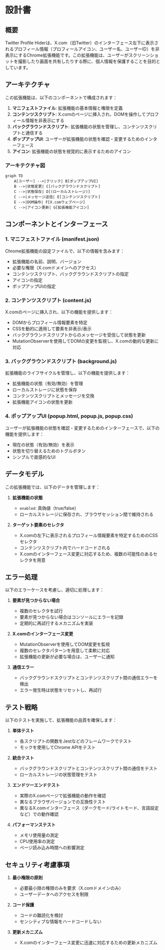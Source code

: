 # 設計書

## 概要

Twitter Profile Hiderは、X.com（旧Twitter）のインターフェース左下に表示されるプロフィール情報（プロフィールアイコン、ユーザー名、ユーザーID）を非表示にするChrome拡張機能です。この拡張機能は、ユーザーがスクリーンショットを撮影したり画面を共有したりする際に、個人情報を保護することを目的としています。

## アーキテクチャ

この拡張機能は、以下のコンポーネントで構成されます：

1. **マニフェストファイル**: 拡張機能の基本情報と権限を定義
2. **コンテンツスクリプト**: X.comのページに挿入され、DOMを操作してプロフィール情報を非表示にする
3. **バックグラウンドスクリプト**: 拡張機能の状態を管理し、コンテンツスクリプトと通信する
4. **ポップアップUI**: ユーザーが拡張機能の状態を確認・変更するためのインターフェース
5. **アイコン**: 拡張機能の状態を視覚的に表示するためのアイコン

### アーキテクチャ図

```mermaid
graph TD
    A[ユーザー] -->|クリック| B[ポップアップUI]
    B -->|状態変更| C[バックグラウンドスクリプト]
    C -->|状態保存| D[(ローカルストレージ)]
    C -->|メッセージ送信| E[コンテンツスクリプト]
    E -->|DOM操作| F[X.comウェブページ]
    C -->|アイコン更新| G[拡張機能アイコン]
```

## コンポーネントとインターフェース

### 1. マニフェストファイル (manifest.json)

Chrome拡張機能の設定ファイルで、以下の情報を含みます：
- 拡張機能の名前、説明、バージョン
- 必要な権限（X.comドメインへのアクセス）
- コンテンツスクリプト、バックグラウンドスクリプトの指定
- アイコンの指定
- ポップアップUIの指定

### 2. コンテンツスクリプト (content.js)

X.comのページに挿入され、以下の機能を提供します：
- DOMからプロフィール情報要素を特定
- CSSを動的に適用して要素を非表示/表示
- バックグラウンドスクリプトからのメッセージを受信して状態を更新
- MutationObserverを使用してDOMの変更を監視し、X.comの動的な更新に対応

### 3. バックグラウンドスクリプト (background.js)

拡張機能のライフサイクルを管理し、以下の機能を提供します：
- 拡張機能の状態（有効/無効）を管理
- ローカルストレージに状態を保存
- コンテンツスクリプトとメッセージを交換
- 拡張機能アイコンの状態を更新

### 4. ポップアップUI (popup.html, popup.js, popup.css)

ユーザーが拡張機能の状態を確認・変更するためのインターフェースで、以下の機能を提供します：
- 現在の状態（有効/無効）を表示
- 状態を切り替えるためのトグルボタン
- シンプルで直感的なUI

## データモデル

この拡張機能では、以下のデータを管理します：

1. **拡張機能の状態**
   - `enabled`: 真偽値（true/false）
   - ローカルストレージに保存され、ブラウザセッション間で維持される

2. **ターゲット要素のセレクタ**
   - X.comの左下に表示されるプロフィール情報要素を特定するためのCSSセレクタ
   - コンテンツスクリプト内でハードコードされる
   - X.comのインターフェース変更に対応するため、複数の可能性のあるセレクタを用意

## エラー処理

以下のエラーケースを考慮し、適切に処理します：

1. **要素が見つからない場合**
   - 複数のセレクタを試行
   - 要素が見つからない場合はコンソールにエラーを記録
   - 定期的に再試行するメカニズムを実装

2. **X.comのインターフェース変更**
   - MutationObserverを使用してDOM変更を監視
   - 複数のセレクタパターンを用意して柔軟に対応
   - 拡張機能の更新が必要な場合は、ユーザーに通知

3. **通信エラー**
   - バックグラウンドスクリプトとコンテンツスクリプト間の通信エラーを検出
   - エラー発生時は状態をリセットし、再試行

## テスト戦略

以下のテストを実施して、拡張機能の品質を確保します：

1. **単体テスト**
   - 各スクリプトの関数をJestなどのフレームワークでテスト
   - モックを使用してChrome APIをテスト

2. **統合テスト**
   - バックグラウンドスクリプトとコンテンツスクリプト間の通信をテスト
   - ローカルストレージの状態管理をテスト

3. **エンドツーエンドテスト**
   - 実際のX.comページで拡張機能の動作を確認
   - 異なるブラウザバージョンでの互換性テスト
   - 異なるX.comインターフェース（ダークモード/ライトモード、言語設定など）での動作確認

4. **パフォーマンステスト**
   - メモリ使用量の測定
   - CPU使用率の測定
   - ページ読み込み時間への影響測定

## セキュリティ考慮事項

1. **最小権限の原則**
   - 必要最小限の権限のみを要求（X.comドメインのみ）
   - ユーザーデータへのアクセスを制限

2. **コード保護**
   - コードの難読化を検討
   - センシティブな情報をハードコードしない

3. **更新メカニズム**
   - X.comのインターフェース変更に迅速に対応するための更新メカニズム